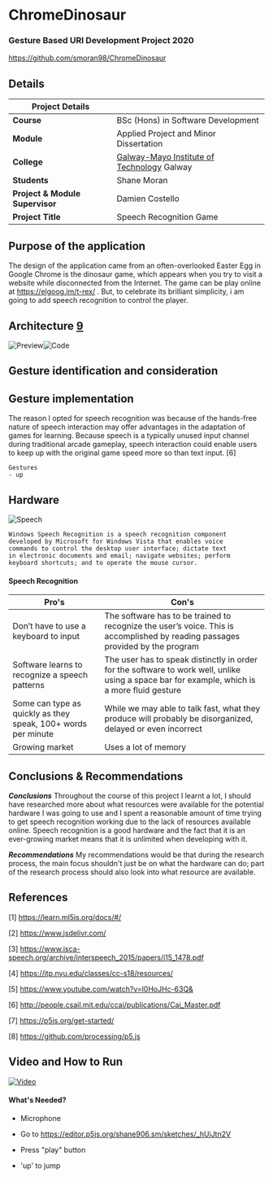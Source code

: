 # ChromeDinosaur
### Gesture Based URI Development Project 2020
https://github.com/smoran98/ChromeDinosaur


## Details

| Project Details   |     |
| --- | --- |
| **Course** | BSc (Hons) in Software Development  |
| **Module** |  Applied Project and Minor Dissertation |
| **College** | [Galway-Mayo Institute of Technology](http://www.gmit.ie/) Galway |
| **Students** | Shane Moran |
| **Project & Module Supervisor** | Damien Costello |
| **Project Title** | Speech Recognition Game |



## Purpose of the application
The design of the application came from an often-overlooked Easter Egg in Google Chrome is the dinosaur game, which appears when you try to visit a website while disconnected from the Internet. The game can be play online at https://elgoog.im/t-rex/ . But, to celebrate its brilliant simplicity, i am going to add speech recognition to control the player.

## Architecture [9]
![Preview](https://i.imgur.com/VtxDOQt.png)![Code](https://i.imgur.com/qQcEpvm.png)




## Gesture identification and consideration

## Gesture implementation

The reason I opted for speech recognition was because of the hands-free nature of speech interaction may offer advantages in the adaptation of games for learning. Because speech is a typically unused input channel during traditional arcade gameplay, speech interaction could enable users to keep up with the original game speed more so than text input. [6]

```
Gestures
- up
```



## Hardware

![Speech](https://i.imgur.com/7HF0B8S.png)

```
Windows Speech Recognition is a speech recognition component 
developed by Microsoft for Windows Vista that enables voice 
commands to control the desktop user interface; dictate text 
in electronic documents and email; navigate websites; perform 
keyboard shortcuts; and to operate the mouse cursor.
```



#### Speech Recognition
| Pro's   |  Con's   |
| --- | --- |
| Don’t have to use a keyboard to input | The software has to be trained to recognize the user’s voice. This is accomplished by reading passages provided by the program  |
| Software learns to recognize a speech patterns |  The user has to speak distinctly in order for the software to work well, unlike using a space bar for example, which is a more fluid gesture  | 
| Some can type as quickly as they speak, 100+ words per minute |  While we may able to talk fast, what they produce will probably be disorganized, delayed or even incorrect  | 
| Growing market  |  Uses a lot of memory  | 




## Conclusions & Recommendations
***Conclusions***
Throughout the course of this project I learnt a lot, I should have researched more about what resources were available for the potential hardware I was going to use and I spent a reasonable amount of time trying to get speech recognition working due to the lack of resources available online. Speech recognition is a good hardware and the fact that it is an ever-growing market means that it is unlimited when developing with it. 

***Recommendations***
My recommendations would be that during the research process, the main focus shouldn't just be on what the hardware can do; part of the research process should also look into what resource are available.




## References

[1] https://learn.ml5js.org/docs/#/

[2] https://www.jsdelivr.com/

[3] https://www.isca-speech.org/archive/interspeech_2015/papers/i15_1478.pdf

[4] https://itp.nyu.edu/classes/cc-s18/resources/

[5] https://www.youtube.com/watch?v=l0HoJHc-63Q&

[6] http://people.csail.mit.edu/ccai/publications/Cai_Master.pdf

[7] https://p5js.org/get-started/

[8] https://github.com/processing/p5.js

[9]:https://editor.p5js.org/shane906.sm/sketches/_hUiJtn2V


## Video and How to Run

[![Video](https://i.pinimg.com/originals/98/69/9f/98699f9fdb9518e4c2f13f1b00488e01.gif)](https://www.youtube.com/watch?v=zxrk6viDnKA)


#### What's Needed?

- Microphone


- Go to https://editor.p5js.org/shane906.sm/sketches/_hUiJtn2V

- Press "play" button

- 'up' to jump
